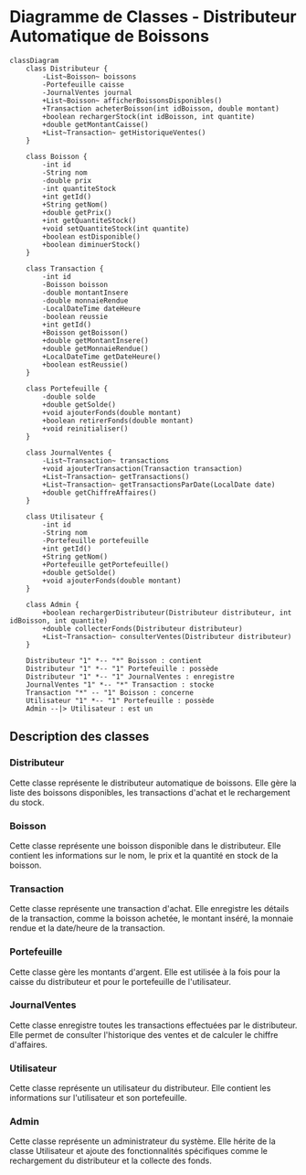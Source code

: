 # Diagramme de Classes - Distributeur Automatique de Boissons

```mermaid
classDiagram
    class Distributeur {
        -List~Boisson~ boissons
        -Portefeuille caisse
        -JournalVentes journal
        +List~Boisson~ afficherBoissonsDisponibles()
        +Transaction acheterBoisson(int idBoisson, double montant)
        +boolean rechargerStock(int idBoisson, int quantite)
        +double getMontantCaisse()
        +List~Transaction~ getHistoriqueVentes()
    }

    class Boisson {
        -int id
        -String nom
        -double prix
        -int quantiteStock
        +int getId()
        +String getNom()
        +double getPrix()
        +int getQuantiteStock()
        +void setQuantiteStock(int quantite)
        +boolean estDisponible()
        +boolean diminuerStock()
    }

    class Transaction {
        -int id
        -Boisson boisson
        -double montantInsere
        -double monnaieRendue
        -LocalDateTime dateHeure
        -boolean reussie
        +int getId()
        +Boisson getBoisson()
        +double getMontantInsere()
        +double getMonnaieRendue()
        +LocalDateTime getDateHeure()
        +boolean estReussie()
    }

    class Portefeuille {
        -double solde
        +double getSolde()
        +void ajouterFonds(double montant)
        +boolean retirerFonds(double montant)
        +void reinitialiser()
    }

    class JournalVentes {
        -List~Transaction~ transactions
        +void ajouterTransaction(Transaction transaction)
        +List~Transaction~ getTransactions()
        +List~Transaction~ getTransactionsParDate(LocalDate date)
        +double getChiffreAffaires()
    }

    class Utilisateur {
        -int id
        -String nom
        -Portefeuille portefeuille
        +int getId()
        +String getNom()
        +Portefeuille getPortefeuille()
        +double getSolde()
        +void ajouterFonds(double montant)
    }

    class Admin {
        +boolean rechargerDistributeur(Distributeur distributeur, int idBoisson, int quantite)
        +double collecterFonds(Distributeur distributeur)
        +List~Transaction~ consulterVentes(Distributeur distributeur)
    }

    Distributeur "1" *-- "*" Boisson : contient
    Distributeur "1" *-- "1" Portefeuille : possède
    Distributeur "1" *-- "1" JournalVentes : enregistre
    JournalVentes "1" *-- "*" Transaction : stocke
    Transaction "*" -- "1" Boisson : concerne
    Utilisateur "1" *-- "1" Portefeuille : possède
    Admin --|> Utilisateur : est un
```

## Description des classes

### Distributeur

Cette classe représente le distributeur automatique de boissons. Elle gère la liste des boissons disponibles, les transactions d'achat et le rechargement du stock.

### Boisson

Cette classe représente une boisson disponible dans le distributeur. Elle contient les informations sur le nom, le prix et la quantité en stock de la boisson.

### Transaction

Cette classe représente une transaction d'achat. Elle enregistre les détails de la transaction, comme la boisson achetée, le montant inséré, la monnaie rendue et la date/heure de la transaction.

### Portefeuille

Cette classe gère les montants d'argent. Elle est utilisée à la fois pour la caisse du distributeur et pour le portefeuille de l'utilisateur.

### JournalVentes

Cette classe enregistre toutes les transactions effectuées par le distributeur. Elle permet de consulter l'historique des ventes et de calculer le chiffre d'affaires.

### Utilisateur

Cette classe représente un utilisateur du distributeur. Elle contient les informations sur l'utilisateur et son portefeuille.

### Admin

Cette classe représente un administrateur du système. Elle hérite de la classe Utilisateur et ajoute des fonctionnalités spécifiques comme le rechargement du distributeur et la collecte des fonds.
